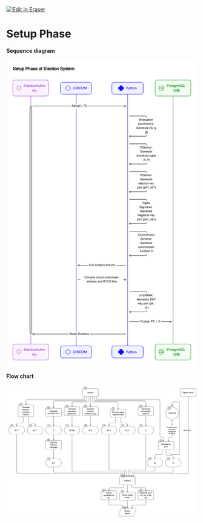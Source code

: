 <p><a target="_blank" href="https://app.eraser.io/workspace/RbDOVHJAHDuOXl1xGAug" id="edit-in-eraser-github-link"><img alt="Edit in Eraser" src="https://firebasestorage.googleapis.com/v0/b/second-petal-295822.appspot.com/o/images%2Fgithub%2FOpen%20in%20Eraser.svg?alt=media&amp;token=968381c8-a7e7-472a-8ed6-4a6626da5501"></a></p>

# Setup Phase
**Sequence diagram**

![Setup Phase](/.eraser/RbDOVHJAHDuOXl1xGAug___UydW6JsZqUfMKeGDrIN0gtNI4pO2___---figure---uNz4kQk0_NuY7CkCEj6qh---figure---Fl15x_tvHzS2hXAkHrgY5A.png "Setup Phase")



**Flow chart**

![image.png](/.eraser/RbDOVHJAHDuOXl1xGAug___UydW6JsZqUfMKeGDrIN0gtNI4pO2___TTaC8x3RvfcXe0Ut1VQbv.png "image.png")






<!--- Eraser file: https://app.eraser.io/workspace/RbDOVHJAHDuOXl1xGAug --->